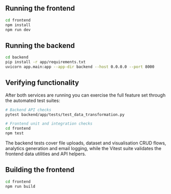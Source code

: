 
## Running the frontend

```bash
cd frontend
npm install
npm run dev
```

## Running the backend

```bash
cd backend
pip install -r app/requirements.txt
uvicorn app.main:app --app-dir backend --host 0.0.0.0 --port 8000
```

## Verifying functionality

After both services are running you can exercise the full feature set through the automated test suites:

```bash
# Backend API checks
pytest backend/app/tests/test_data_transformation.py

# Frontend unit and integration checks
cd frontend
npm test
```

The backend tests cover file uploads, dataset and visualisation CRUD flows, analytics generation and email logging, while the Vitest suite validates the frontend data utilities and API helpers.

## Building the frontend

```bash
cd frontend
npm run build
```
